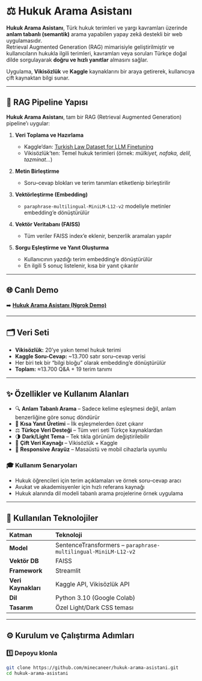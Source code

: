 # ⚖️ Hukuk Arama Asistanı

**Hukuk Arama Asistanı**, Türk hukuk terimleri ve yargı kavramları üzerinde **anlam tabanlı (semantik)** arama yapabilen yapay zekâ destekli bir web uygulamasıdır.  
Retrieval Augmented Generation (RAG) mimarisiyle geliştirilmiştir ve kullanıcıların hukukla ilgili terimleri, kavramları veya soruları Türkçe doğal dilde sorgulayarak **doğru ve hızlı yanıtlar** almasını sağlar.  

Uygulama, **Vikisözlük** ve **Kaggle** kaynaklarını bir araya getirerek, kullanıcıya çift kaynaktan bilgi sunar.

---

## 🧠 RAG Pipeline Yapısı

**Hukuk Arama Asistanı**, tam bir RAG (Retrieval Augmented Generation) pipeline’ı uygular:

1. **Veri Toplama ve Hazırlama**  
   - Kaggle’dan: [Turkish Law Dataset for LLM Finetuning](https://www.kaggle.com/datasets/batuhankalem/turkish-law-dataset-for-llm-finetuning)  
   - Vikisözlük’ten: Temel hukuk terimleri (örnek: *mülkiyet, nafaka, delil, tazminat...*)

2. **Metin Birleştirme**  
   - Soru–cevap blokları ve terim tanımları etiketlenip birleştirilir

3. **Vektörleştirme (Embedding)**  
   - `paraphrase-multilingual-MiniLM-L12-v2` modeliyle metinler embedding’e dönüştürülür  

4. **Vektör Veritabanı (FAISS)**  
   - Tüm veriler FAISS index’e eklenir, benzerlik aramaları yapılır  

5. **Sorgu Eşleştirme ve Yanıt Oluşturma**  
   - Kullanıcının yazdığı terim embedding’e dönüştürülür  
   - En ilgili 5 sonuç listelenir, kısa bir yanıt çıkarılır  

---

## 🌐 Canlı Demo

➡️ [**Hukuk Arama Asistanı (Ngrok Demo)**](https://noncensored-synonymously-joni.ngrok-free.dev)  

---

## 🗂️ Veri Seti

- **Vikisözlük:** 20’ye yakın temel hukuk terimi  
- **Kaggle Soru-Cevap:** ~13.700 satır soru–cevap verisi  
- Her biri tek bir “bilgi bloğu” olarak embedding’e dönüştürülür  
- **Toplam:** ≈13.700 Q&A + 19 terim tanımı  

---

## ✨ Özellikler ve Kullanım Alanları

- 🔍 **Anlam Tabanlı Arama** – Sadece kelime eşleşmesi değil, anlam benzerliğine göre sonuç döndürür  
- 🧠 **Kısa Yanıt Üretimi** – İlk eşleşmelerden özet çıkarır  
- ⚖️ **Türkçe Veri Desteği** – Tüm veri seti Türkçe kaynaklardan  
- 🌗 **Dark/Light Tema** – Tek tıkla görünüm değiştirilebilir  
- 🧩 **Çift Veri Kaynağı** – Vikisözlük + Kaggle  
- 📱 **Responsive Arayüz** – Masaüstü ve mobil cihazlarla uyumlu  

### 🎓 Kullanım Senaryoları
- Hukuk öğrencileri için terim açıklamaları ve örnek soru–cevap aracı  
- Avukat ve akademisyenler için hızlı referans kaynağı  
- Hukuk alanında dil modeli tabanlı arama projelerine örnek uygulama  

---

## 🧰 Kullanılan Teknolojiler

| Katman | Teknoloji |
|:--|:--|
| **Model** | SentenceTransformers – `paraphrase-multilingual-MiniLM-L12-v2` |
| **Vektör DB** | FAISS |
| **Framework** | Streamlit |
| **Veri Kaynakları** | Kaggle API, Vikisözlük API |
| **Dil** | Python 3.10 (Google Colab) |
| **Tasarım** | Özel Light/Dark CSS teması |

---

## ⚙️ Kurulum ve Çalıştırma Adımları

### 1️⃣ Depoyu klonla
```bash
git clone https://github.com/minecaneer/hukuk-arama-asistani.git
cd hukuk-arama-asistani
